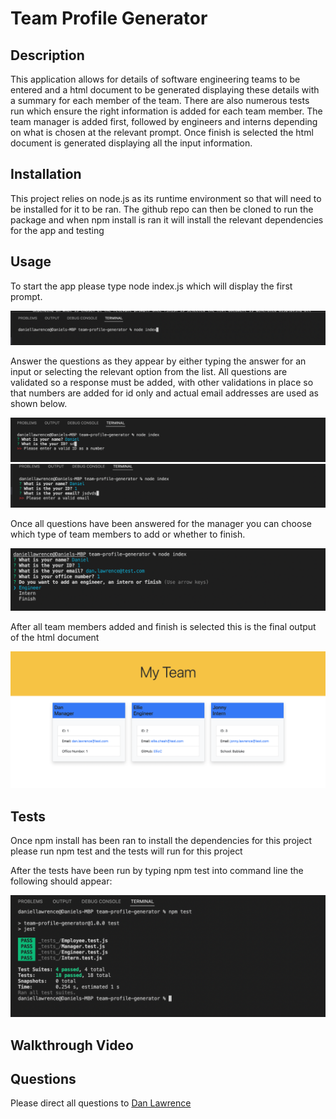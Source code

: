 # Team Profile Generator

## Description

This application allows for details of software engineering teams to be entered and a html document to be generated displaying these details with a summary for each member of the team. There are also numerous tests run which ensure the right information is added for each team member. The team manager is added first, followed by engineers and interns depending on what is chosen at the relevant prompt. Once finish is selected the html document is generated displaying all the input information.

## Installation

This project relies on node.js as its runtime environment so that will need to be installed for it to be ran. The github repo can then be cloned to run the package and when npm install is ran it will install the relevant dependencies for the app and testing

## Usage

To start the app please type node index.js which will display the first prompt.

![Screenshot on how to start app](./assets/README1.png)

Answer the questions as they appear by either typing the answer for an input or selecting the relevant option from the list. All questions are validated so a response must be added, with other validations in place so that numbers are added for id only and actual email addresses are used as shown below.

![Screenshot of questions being answered with validations showing for id](./assets/README2.png)
![Screenshot of questions being answered with validations showing for id](./assets/README3.png)

Once all questions have been answered for the manager you can choose which type of team members to add or whether to finish.

![Screenshot of options to add new members or finish](./assets/README4.png)

After all team members added and finish is selected this is the final output of the html document

![Screenshot of html final document with all information](./assets/README5.png)

## Tests

Once npm install has been ran to install the dependencies for this project please run npm test and the tests will run for this project

After the tests have been run by typing npm test into command line the following should appear:

![Screenshot of tests being run](./assets/README6.png)

## Walkthrough Video

## Questions

Please direct all questions to [Dan Lawrence](https://github.com/DanLawrence91)

